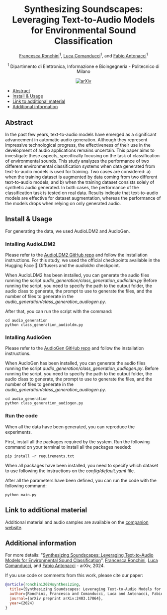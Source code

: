 <div align="center">

# Synthesizing Soundscapes: Leveraging Text-to-Audio Models for Environmental Sound Classification


<!-- <img width="700px" src="docs/new-generic-style-transfer-headline.svg"> -->
 
[Francesca Ronchini](https://www.linkedin.com/in/francesca-ronchini/)<sup>1</sup>, [Luca Comanducci](https://lucacoma.github.io/)<sup>1</sup>, and [Fabio Antonacci](https://www.deib.polimi.it/ita/personale/dettagli/573870)<sup>1</sup>

<sup>1</sup> Dipartimento di Elettronica, Informazione e Bioingegneria - Politecnico di Milano<br>
    
[![arXiv](https://img.shields.io/badge/arXiv-2403.17864-b31b1b.svg)](https://arxiv.org/abs/2403.17864)

</div>


<!-- START doctoc generated TOC please keep comment here to allow auto update -->
<!-- DON'T EDIT THIS SECTION, INSTEAD RE-RUN doctoc TO UPDATE -->
<!-- DON'T EDIT THIS SECTION, INSTEAD RE-RUN doctoc TO UPDATE -->

- [Abstract](#abstract)
- [Install & Usage](#install--usage)
- [Link to additional material](#link-to-additional-material)
- [Additional information](#additional-information)

<!-- END doctoc generated TOC please keep comment here to allow auto update -->
    
## Abstract

In the past few years, text-to-audio models have emerged as a significant advancement in automatic audio generation. Although they represent impressive technological progress, the effectiveness of their use in the development of audio applications remains uncertain. This paper aims to investigate these aspects, specifically focusing on the task of classification of environmental sounds. This study analyzes the performance of two different environmental classification systems when data generated from text-to-audio models is used for training. Two cases are considered: a) when the training dataset is augmented by data coming from two different text-to-audio models; and b) when the training dataset consists solely of synthetic audio generated. In both cases, the performance of the classification task is tested on real data. Results indicate that text-to-audio models are effective for dataset augmentation, whereas the performance of the models drops when relying on only generated audio.


## Install & Usage

For generating the data, we used AudioLDM2 and AudioGen. 

### Intalling AudioLDM2

Please refer to the [AudioLDM2 GitHub repo](https://github.com/haoheliu/AudioLDM2?tab=readme-ov-file#hugging-face--diffusers) and follow the installation instructions. For this study, we used the official checkpoints available in the Hugging Face 🧨 Diffusers and the <i>audioldm</i> checkpoint. 

When AudioLDM2 has been installed, you can generate the audio files running the script <i>audio_generation/class_generation_audioldm.py</i>
Before running the script, you need to specify the path to the output folder, the audio class to generate, the prompt to use to generate the files, and the number of files to generate in the <i>audio_generation/class_generation_audiogen.py</i>.

After that, you can run the script with the command: 

```
cd audio_generation
python class_generation_audioldm.py
```


### Intalling AudioGen

Please refer to the [AudioGen GitHub repo](https://github.com/facebookresearch/audiocraft/blob/main/docs/AUDIOGEN.md#installation) and follow the installation instructions. 

When AudioGen has been installed, you can generate the audio files running the script <i>audio_generation/class_generation_audiogen.py</i>.
Before running the script, you need to specify the path to the output folder, the audio class to generate, the prompt to use to generate the files, and the number of files to generate in the <i>audio_generation/class_generation_audiogen.py</i>. 

```
cd audio_generation
python class_generation_audiogen.py
```

### Run the code
When all the data have been generated, you can reproduce the experiments. 

First, install all the packages required by the system. Run the following command on your terminal to install all the packages needed:

```
pip install -r requirements.txt
```

When all packages have been installed, you need to specify which dataset to use following the instructions on the <i>config/default.yaml</i> file. 

After all the parameters have been defined, you can run the code with the following command:

```
python main.py
```

## Link to additional material

Additional material and audio samples are available on the [companion website](https://ronfrancesca.github.io/Text-to-Audio-ESC/). 


## Additional information

For more details:
"[Synthesizing Soundscapes: Leveraging Text-to-Audio Models for Environmental Sound Classification](https://arxiv.org/abs/2403.17864)", [Francesca Ronchini](https://www.linkedin.com/in/francesca-ronchini/), [Luca Comanducci](https://lucacoma.github.io/), and [Fabio Antonacci](https://www.deib.polimi.it/ita/personale/dettagli/573870) - arXiv, 2024. 


If you use code or comments from this work, please cite our paper:

```BibTex
@article{ronchini2024synthesizing,
  title={Synthesizing Soundscapes: Leveraging Text-to-Audio Models for Environmental Sound Classification},
  author={Ronchini, Francesca and Comanducci, Luca and Antonacci, Fabio},
  journal={arXiv preprint arXiv:2403.17864},
  year={2024}
}
```

